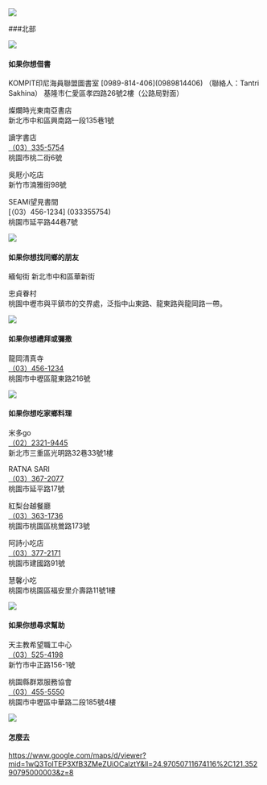 <?php
$top = file_get_contents('basic.php');
echo $top;
?>

<div class="one item content" markdown="1">

  <div class="small-topic">
  <div class="small-topic-p">
  <img src="img/Ch1/越南icon人口.png" />
  
  ###北部
 <div class="small-topic">
  <div class="small-topic-1r">
  <img src="img/Ch4/ch3-1.png" />
  </div>
  <div class="small-topic-w1">
  <h4>如果你想借書</h4>
  </div>
  </div>
KOMPIT印尼海員聯盟圖書室   
[0989-814-406](0989814406)   
（聯絡人：Tantri Sakhina）   
基隆市仁愛區孝四路26號2樓（公路局對面）

燦爛時光東南亞書店   
新北市中和區興南路一段135巷1號

讀字書店   
[（03）335-5754](033355754)   
桃園市桃二街6號

吳屘小吃店   
新竹市湳雅街98號

SEAMi望見書間   
[（03）456-1234] (033355754)      
桃園市延平路44巷7號

  <div class="small-topic">
  <div class="small-topic-1r">
  <img src="img/Ch4/ch3-2.png" />
  </div>
  <div class="small-topic-w1">
  <h4>如果你想找同鄉的朋友</h4>
  </div>
  </div>
緬甸街   
新北市中和區華新街

忠貞眷村   
桃園中壢市與平鎮市的交界處，泛指中山東路、龍東路與龍岡路一帶。

  <div class="small-topic">
  <div class="small-topic-weather">
  <img src="img/Ch4/ch3-3.png" />
  </div>
  <div class="small-topic-w1">
  <h4>如果你想禮拜或彌撒</h4>
  </div>
  </div>

龍岡清真寺   
[（03）456-1234](034561234)   
桃園市中壢區龍東路216號
  
   <div class="small-topic">
  <div class="small-topic-weather">
  <img src="img/Ch4/ch3-4" />
  </div>
  <div class="small-topic-w1">
  <h4>如果你想吃家鄉料理</h4>
  </div>
  </div>

米多go   
[（02）2321-9445](0223219445)    
新北市三重區光明路32巷33號1樓

RATNA SARI   
[（03）367-2077](033672077)   
桃園市延平路17號

紅梨台越餐廳   
[（03）363-1736](（03）363-1736)   
桃園市桃園區桃鶯路173號

阿詩小吃店   
[（03）377-2171](033772171)   
桃園市建國路91號

慧馨小吃   
桃園市桃園區福安里介壽路11號1樓


   <div class="small-topic">
  <div class="small-topic-weather">
  <img src="img/Ch4/ch3-5.png" />
  </div>
  <div class="small-topic-w1">
  <h4>如果你想尋求幫助</h4>
  </div>
  </div>

天主教希望職工中心   
[（03）525-4198](035254198)   
新竹市中正路156-1號

桃園縣群眾服務協會   
[（03）455-5550](034555550)   
桃園市中壢區中華路二段185號4樓
  
  
   <div class="small-topic">
  <div class="small-topic-weather">
  <img src="img/Ch4/ch3-6.png" />
  </div>
  <div class="small-topic-w1">
  <h4>怎麼去</h4>
  </div>
  </div>

<https://www.google.com/maps/d/viewer?mid=1wQ3TolTEP3XfB3ZMeZUiOCalztY&ll=24.97050711674116%2C121.35290795000003&z=8>



  </div>
  <?php
  $end = file_get_contents('end.php');
  echo $end;
  ?>
